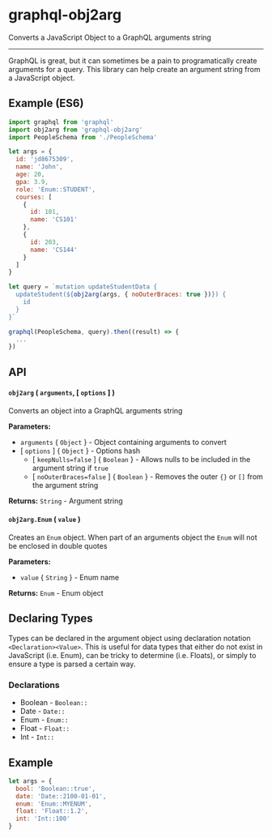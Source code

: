 # graphql-obj2arg
Converts a JavaScript Object to a GraphQL arguments string

---

GraphQL is great, but it can sometimes be a pain to programatically create arguments for a query. This library can help create an argument string from a JavaScript object.

## Example (ES6)

```js
import graphql from 'graphql'
import obj2arg from 'graphql-obj2arg'
import PeopleSchema from './PeopleSchema'

let args = {
  id: 'jd8675309',
  name: 'John',
  age: 20,
  gpa: 3.9,
  role: 'Enum::STUDENT',
  courses: [
    {
      id: 101,
      name: 'CS101'
    },
    {
      id: 203,
      name: 'CS144'
    }
  ]
}

let query = `mutation updateStudentData {
  updateStudent(${obj2arg(args, { noOuterBraces: true })}) {
    id
  }
}`

graphql(PeopleSchema, query).then((result) => {
  ...
})
```

## API

#### `obj2arg` ( `arguments`, [ `options` ] )

Converts an object into a GraphQL arguments string

**Parameters:**

* `arguments` { `Object` } - Object containing arguments to convert
* [ `options` ] { `Object` } - Options hash
  * [ `keepNulls=false` ] { `Boolean` } - Allows nulls to be included in the argument string if `true`
  * [ `noOuterBraces=false` ] { `Boolean` } - Removes the outer `{}` or `[]` from the argument string
  
**Returns:**
`String` - Argument string

#### `obj2arg.Enum` ( `value` )

Creates an `Enum` object. When part of an arguments object the `Enum` will not be enclosed in double quotes

**Parameters:**

* `value` { `String` } - Enum name

**Returns:**
`Enum` - Enum object

## Declaring Types

Types can be declared in the argument object using declaration notation `<Declaration><Value>`. This is useful for data types that either do not exist in JavaScript (i.e. Enum), can be tricky to determine (i.e. Floats), or simply to ensure a type is parsed a certain way.

### Declarations

* Boolean - `Boolean::`
* Date - `Date::`
* Enum - `Enum::`
* Float - `Float::`
* Int - `Int::`

## Example

```js
let args = {
  bool: 'Boolean::true',
  date: 'Date::2100-01-01',
  enum: 'Enum::MYENUM',
  float: 'Float::1.2',
  int: 'Int::100'
}
```